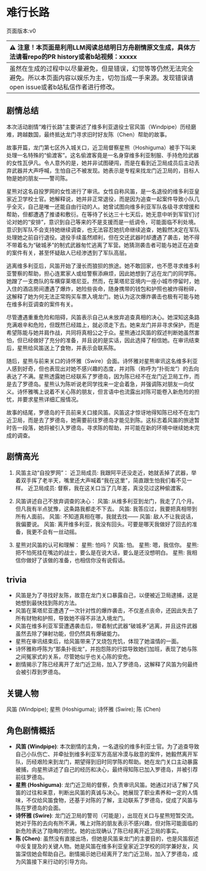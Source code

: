 # 难行长路
页面版本:v0
 

| :warning: 注意！本页面是利用LLM阅读总结明日方舟剧情原文生成，具体方法请看repo的PR history或者b站视频：xxxxx           |
|:----------------------------|
| 虽然在生成的过程中以尽量避免，但是错误，幻觉等等仍然无法完全避免。所以本页面内容以娱乐为主，切勿当成一手来源。发现错误请open issue或者b站私信作者进行修改。|



## 剧情总结
本次活动剧情“难行长路”主要讲述了维多利亚退役士官风笛（Windpipe）历经磨难，跨越数国，最终抵达龙门寻求旧时好友陈（Chen）帮助的故事。

故事开篇，龙门第七区外入城关口，近卫局督察星熊（Hoshiguma）被手下叫来处理一名特殊的“偷渡客”。这名偷渡客竟是一名身穿维多利亚制服、手持危险武器的女性瓦伊凡。令人意外的是，她并非试图硬闯，而是在看到近卫局成员后主动丢弃武器并大声呼喊，生怕自己不被发现。她表示是专程来找龙门近卫局的，目标人物是她的朋友——警司陈。

星熊对这名自投罗网的女性进行了审讯。女性自称风笛，是一名退役的维多利亚皇家近卫学校士官。她解释说，她并非正常退役，而是因为追查一起案件导致小队几乎全灭，自己是唯一还能自由行动的人。她曾试图向维多利亚军队各级寻求增援和帮助，但都遭遇了推诿和敷衍。在等待了长达三十七天后，她无意中听到军官们讨论对她的“安排”，意识到自己等来的不是支援而是一纸调令，可能面临不利处境。意识到军队不会支持她继续调查，也无法容忍她抗命继续追查，她毅然决定在军队处理她之前自行退役。退役手续虽然顺利，但在交还武器时却遭遇了袭击，她不得不带着名为“破城矛”的制式武器匆忙逃离了军营。她猜测袭击者可能与她正在追查的案件有关，甚至怀疑敌人已经渗透到了军队高层。

逃离维多利亚后，风笛开始了漫长而狼狈的旅途。她不敢回家，也不愿寻求维多利亚警察的帮助，担心连累家人或给警察添麻烦，因此她想到了远在龙门的同学陈。她蹭了一支商队的车横穿莱塔尼亚。然而，在莱塔尼亚境内一座小城市停留时，她入住的酒店房间遭遇了爆炸，她险些丧命，随身携带的钱包和护照也被炸得粉碎，这解释了她为何无法正常购买车票入境龙门。她认为这次爆炸袭击也极有可能与她在维多利亚调查的案件有关。

尽管遭遇重重危险和阻碍，风笛表示自己从未放弃追查真相的决心。她深知这条路充满艰辛和危险，但既然已经踏上，就必须走下去。她来龙门并非寻求保护，而是希望陈能与她并肩作战，共同将真相公之于众。星熊通过风笛的叙述判断她虽然害怕，但已经做好了充分的准备，并且说的是实话，因此选择了相信她。在审讯结束后，星熊给风笛送上了食物，并表示会联系陈。

随后，星熊与前来关口的诗怀雅（Swire）会面。诗怀雅对星熊审讯这名维多利亚人感到好奇，但也表现出对她不感兴趣的态度，并对陈（称呼为“扑街龙”）的去向表达了不满。星熊透露她已经联系了罗德岛，因为陈已经不在龙门近卫局工作，而是去了罗德岛。星熊认为陈听说老同学找来一定会着急，并强调陈对朋友一向仗义。诗怀雅嘴上说着不关心陈的朋友，但言语中也流露出对陈可能卷入新危险的担忧，并要求星熊详细汇报情况。

故事的结尾，罗德岛的干员前来关口接风笛。风笛这才惊讶地得知陈已经不在龙门近卫局，而是去了罗德岛，她需要前往罗德岛才能见到陈。这标志着风笛的旅途暂时告一段落，她将被引入罗德岛，寻求陈的帮助，并可能在新的环境中继续她未完成的调查。
## 剧情高光
1.  风笛主动“自投罗网”：
    近卫局成员: 我跟阿平还没走近，她就丢掉了武器，举着双手挥了老半天，嘴里还大声喊着“我在这里”，简直跟生怕我们看不见一样。
    近卫局成员: 督察，我在这关口当了几年差，真没见过这种偷渡客。

2.  风笛讲述自己不放弃调查的决心：
    风笛: 从维多利亚到龙门，我走了几个月。但凡我有半点犹豫，这条路我都走不下去。
    风笛: 我答应过，我要把真相带到所有人面前。
    风笛: 不知道真相在哪，我就去找——
    风笛: 敌人不让我说话，我偏要说。
    风笛: 离开维多利亚，我没有回头。可要是哪天我做好了回去的准备，我更不会有一丝动摇。

3.  星熊对风笛的认可和理解：
    星熊: 怕吗？
    风笛: 怕。
    星熊: 嗯，我信你。
    星熊: 把不怕死挂在嘴边的战士，要么是在说大话，要么是还没想明白。
    星熊: 我相信你做好了该做的准备，也相信你没有说假话。
## trivia
*   风笛是为了寻找好友陈，故意在龙门关口暴露自己，以便被近卫局逮捕，这是她想到最快找到陈的方法。
*   风笛在莱塔尼亚遭遇了一次针对性的爆炸袭击，不仅差点丧命，还因此失去了所有财物和护照，导致她不得不非法入境龙门。
*   风笛在维多利亚军营遭遇袭击后，带着制式武器“破城矛”逃离，并且这件武器虽然去除了弹射功能，但仍然具有爆破能力。
*   星熊在审讯结束后，给风笛带来了叉烧包充饥，体现了她温情的一面。
*   诗怀雅称呼陈为“那条扑街龙”，并抱怨陈的行踪导致她们加班，表现了她与陈之间冤家式的关系，尽管她似乎也关心陈的安危。
*   剧情揭示了陈已经离开了龙门近卫局，加入了罗德岛，这解释了风笛为何最终会被引荐到罗德岛。
## 关键人物
风笛 (Windpipe); 星熊 (Hoshiguma); 诗怀雅 (Swire); 陈 (Chen)
## 角色剧情概括
-   **风笛 (Windpipe)**: 本次剧情的主角，一名退役的维多利亚士官。为了追查导致自己小队伤亡、并牵扯到维多利亚军方高层冷漠与敌意的案件，她毅然离开军队，历经艰险来到龙门，期望得到旧时同学陈的帮助。她在龙门关口主动暴露被捕，向星熊讲述了自己的经历和决心，最终得知陈已加入罗德岛，并被引荐前往罗德岛。
-   **星熊 (Hoshiguma)**: 龙门近卫局的督察，负责审讯风笛。她通过对话了解了风笛的过往和来意，判断出风笛的真诚与决心。她展现了职业素养和一定的人情味，不仅给风笛食物，还基于对陈的了解，主动联系了罗德岛，促成了风笛与陈在罗德岛的会面。
-   **诗怀雅 (Swire)**: 龙门近卫局的警司（可能是），出现在关口与星熊短暂交流。她对于陈的去向有所不满，嘴上对陈的朋友表示不感兴趣，但对陈可能面临的新危险表达了隐晦的担忧。她的出现确认了陈已经离开近卫局的事实。
-   **陈 (Chen)**: 虽然没有直接出场，但她是风笛来龙门的主要目的，也是风笛叙述中反复提及的关键人物。她是风笛在维多利亚皇家近卫学校的同学兼好友，风笛深信她会帮助自己。剧情揭示她已经离开了龙门近卫局，加入了罗德岛，成为风笛接下来行动的引导方向。